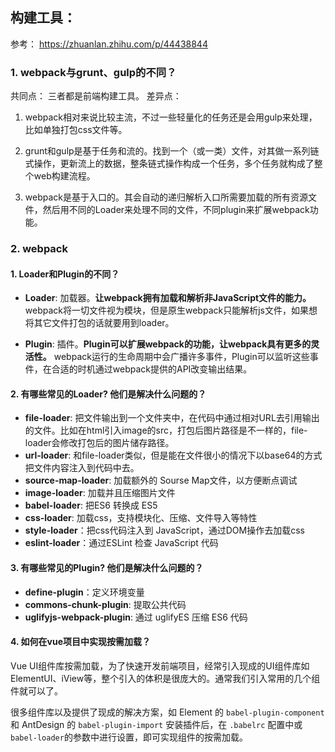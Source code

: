 ## 构建工具：

参考： https://zhuanlan.zhihu.com/p/44438844

### 1. webpack与grunt、gulp的不同？
共同点： 三者都是前端构建工具。
差异点：
1. webpack相对来说比较主流，不过一些轻量化的任务还是会用gulp来处理，比如单独打包css文件等。

2. grunt和gulp是基于任务和流的。找到一个（或一类）文件，对其做一系列链式操作，更新流上的数据，整条链式操作构成一个任务，多个任务就构成了整个web构建流程。

3. webpack是基于入口的。其会自动的递归解析入口所需要加载的所有资源文件，然后用不同的Loader来处理不同的文件，不同plugin来扩展webpack功能。


### 2. webpack

#### 1. Loader和Plugin的不同？

- **Loader**: 加载器。**让webpack拥有加载和解析非JavaScript文件的能力。**
webpack将一切文件视为模块，但是原生webpack只能解析js文件，如果想将其它文件打包的话就要用到loader。

- **Plugin**: 插件。**Plugin可以扩展webpack的功能，让webpack具有更多的灵活性。**
webpack运行的生命周期中会广播许多事件，Plugin可以监听这些事件，在合适的时机通过webpack提供的API改变输出结果。


#### 2. 有哪些常见的Loader? 他们是解决什么问题的？

- **file-loader**: 把文件输出到一个文件夹中，在代码中通过相对URL去引用输出的文件。比如在html引入image的src，打包后图片路径是不一样的，file-loader会修改打包后的图片储存路径。
- **url-loader**: 和file-loader类似，但是能在文件很小的情况下以base64的方式把文件内容注入到代码中去。
- **source-map-loader**: 加载额外的 Sourse Map文件，以方便断点调试
- **image-loader**: 加载并且压缩图片文件
- **babel-loader**: 把ES6 转换成 ES5
- **css-loader**: 加载css，支持模块化、压缩、文件导入等特性
- **style-loader**：把css代码注入到 JavaScript，通过DOM操作去加载css
- **eslint-loader**：通过ESLint 检查 JavaScript 代码

#### 3. 有哪些常见的Plugin? 他们是解决什么问题的？
- **define-plugin**：定义环境变量
- **commons-chunk-plugin**: 提取公共代码
- **uglifyjs-webpack-plugin**: 通过 uglifyES 压缩 ES6 代码

#### 4. 如何在vue项目中实现按需加载？
Vue UI组件库按需加载，为了快速开发前端项目，经常引入现成的UI组件库如ElementUI、iView等，整个引入的体积是很庞大的。通常我们引入常用的几个组件就可以了。

很多组件库以及提供了现成的解决方案，如 Element 的 `babel-plugin-component` 和 AntDesign 的 `babel-plugin-import` 安装插件后，在 `.babelrc` 配置中或`babel-loader`的参数中进行设置，即可实现组件的按需加载。